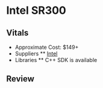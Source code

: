 # Intel SR300

## Vitals
* Approximate Cost: $149+
* Suppliers
** [Intel](http://click.intel.com/intelrrealsensetm-developer-kit-featuring-sr300.html)
* Libraries
** C++ SDK is available

## Review